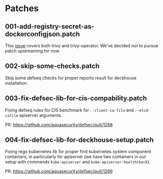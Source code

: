 # Patches

## 001-add-registry-secret-as-dockerconfigjson.patch

This [issue](https://github.com/aquasecurity/trivy-operator/issues/695) covers both trivy and trivy-operator. We've decided not to pursue patch upstreaming for now.

## 002-skip-some-checks.patch

Skip some defseq checks for proper reports result for deckhouse installation.

## 003-fix-defsec-lib-for-cis-compability.patch

Fixing defseq rules for CIS benchmark for `--client-ca-file` and `--etcd-cafile` apiserver arguments.

PR: https://github.com/aquasecurity/defsec/pull/1268

## 004-fix-defsec-lib-for-deckhouse-setup.patch

Fixing rego kubernetes lib for proper find kubernetes system component containers, in particularly for apiserver (we have two containers in our setup with commands `kube-apiserver` and `kube-apiserver-healthcheck`).

PR: https://github.com/aquasecurity/defsec/pull/1269
